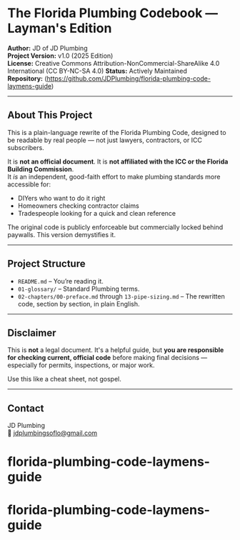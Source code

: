 # The Florida Plumbing Codebook — Layman's Edition

**Author:** JD of JD Plumbing  
**Project Version:** v1.0 (2025 Edition)  
**License:** Creative Commons Attribution-NonCommercial-ShareAlike 4.0 International (CC BY-NC-SA 4.0) 
**Status:** Actively Maintained  
**Repository:** (https://github.com/JDPlumbing/florida-plumbing-code-laymens-guide) 

---

## About This Project

This is a plain-language rewrite of the Florida Plumbing Code, designed to be readable by real people — not just lawyers, contractors, or ICC subscribers.

It is **not an official document**. It is **not affiliated with the ICC or the Florida Building Commission**.  
It *is* an independent, good-faith effort to make plumbing standards more accessible for:

- DIYers who want to do it right
- Homeowners checking contractor claims
- Tradespeople looking for a quick and clean reference

The original code is publicly enforceable but commercially locked behind paywalls. This version demystifies it.

---

## Project Structure

- `README.md` – You’re reading it.
- `01-glossary/` – Standard Plumbing terms.
- `02-chapters/00-preface.md` through `13-pipe-sizing.md` – The rewritten code, section by section, in plain English.

---

## Disclaimer

This is **not** a legal document. It's a helpful guide, but **you are responsible for checking current, official code** before making final decisions — especially for permits, inspections, or major work.  

Use this like a cheat sheet, not gospel.

---

## Contact

JD Plumbing  
📧 jdplumbingsoflo@gmail.com   
# florida-plumbing-code-laymens-guide
# florida-plumbing-code-laymens-guide
